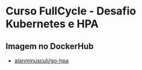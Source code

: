 # Curso FullCycle - Desafio Kubernetes e HPA

## Imagem no DockerHub

- [alanminusculi/go-hpa](https://hub.docker.com/repository/docker/alanminusculi/go-hpa)